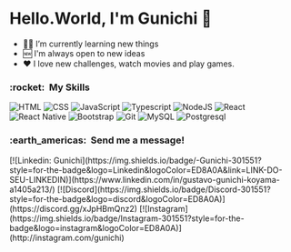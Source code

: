 <h1>Hello.World, I'm Gunichi 🤙 </h1>

- 👨‍💻 I’m currently learning new things
- 🆕 I'm always open to new ideas
- ❤️ I love new challenges, watch movies and play games.



<h3> :rocket: &nbsp;My Skills </h3>
<p align="left">
  
  ![HTML](https://img.shields.io/badge/HTML5-E34F26?style=for-the-badge&logo=html5&logoColor=white)
  ![CSS](https://img.shields.io/badge/CSS-100000?&style=for-the-badge&logo=css3&logoColor=1572B6)
  ![JavaScript](https://img.shields.io/badge/JavaScript-100000?style=for-the-badge&logo=javascript&logoColor=F7DF1E)
  ![Typescript](https://img.shields.io/badge/TypeScript-007ACC?style=for-the-badge&logo=typescript&logoColor=white)
  ![NodeJS](https://img.shields.io/badge/Node.js-43853D?style=for-the-badge&logo=node.js&logoColor=white)
  ![React](https://img.shields.io/badge/React-100000?style=for-the-badge&logo=react&logoColor=61DAFB)
  ![React Native](https://img.shields.io/badge/React_Native-20232A?style=for-the-badge&logo=react&logoColor=61DAFB)
  ![Bootstrap](https://img.shields.io/badge/Bootstrap-563D7C?style=for-the-badge&logo=bootstrap&logoColor=white)
  ![Git](https://img.shields.io/badge/Git-E34F26?style=for-the-badge&logo=git&logoColor=white)
  ![MySQL](https://img.shields.io/badge/MySQL-100000?style=for-the-badge&logo=mysql&logoColor=00000F)
  ![Postgresql](https://img.shields.io/badge/PostgreSQL-316192?style=for-the-badge&logo=postgresql&logoColor=white)


<h3> :earth_americas: &nbsp;Send me a message! </h3> 

<div align="left">
[![Linkedin: Gunichi](https://img.shields.io/badge/-Gunichi-301551?style=for-the-badge&logo=Linkedin&logoColor=ED8A0A&link=LINK-DO-SEU-LINKEDIN)](https://www.linkedin.com/in/gustavo-gunichi-koyama-a1405a213/)
[![Discord](https://img.shields.io/badge/Discord-301551?style=for-the-badge&logo=discord&logoColor=ED8A0A)](https://discord.gg/xJpHBmQnz2)
[![Instagram](https://img.shields.io/badge/Instagram-301551?style=for-the-badge&logo=instagram&logoColor=ED8A0A)](http://instagram.com/gunichi)
</div>
<img src="header.svg" width="200" height="200" alt="Gunichi" align="right />

